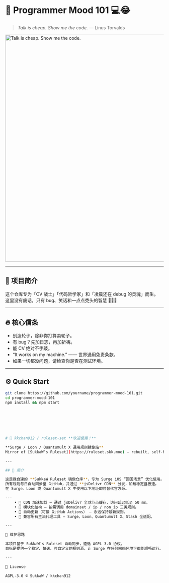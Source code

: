 <!-- 🎉 Programmer Mood 101 💻😂 -->
# 🧠 Programmer Mood 101 💻😂
> *Talk is cheap. Show me the code.* — Linus Torvalds  

<img src="https://user-images.githubusercontent.com/1234567/abcdef123456.jpg" alt="Talk is cheap. Show me the code." width="720"/>

---

## 💬 项目简介
这个仓库专为「CV 战士」「代码哲学家」和「凌晨还在 debug 的灵魂」而生。  
这里没有废话，只有 bug、笑话和一点点秃头的智慧 🧑‍💻💥  

---

## 🔥 核心信条
- 别造轮子，除非你打算卖轮子。  
- 有 bug？先加日志，再加祈祷。  
- 能 CV 绝对不手敲。  
- “It works on my machine.” —— 世界通用免责条款。  
- 如果一切都没问题，请检查你是否在测试环境。  

---

## ⚙️ Quick Start
```bash
git clone https://github.com/yourname/programmer-mood-101.git  
cd programmer-mood-101  
npm install && npm start







# 🧩 kkchan912 / ruleset-set **欢迎使用！**

**Surge / Loon / Quantumult X 通用规则镜像站**  
Mirror of [SukkaW’s Ruleset](https://ruleset.skk.moe) — rebuilt, self-hosted, and always fresh.

---

## 📘 简介

这是我自建的 **SukkaW Ruleset 镜像仓库**，专为 Surge iOS “回国场景” 优化使用。  
所有规则每日自动同步至 GitHub，并通过 **jsDelivr CDN** 分发，加载稳定且极速。  
在 Surge、Loon 或 Quantumult X 中使用以下地址即可替代官方源。

---
    • 🚀 CDN 加速加载 – 通过 jsDelivr 全球节点缓存，访问延迟低至 50 ms。
    • 🧩 模块化结构 – 按需调用 domainset / ip / non_ip 三类规则。
    • 🔄 自动更新（可接 GitHub Actions） – 永远保持最新规则。
    • 🧠 兼容所有主流代理工具 – Surge、Loon、Quantumult X、Stash 全适配。

---

🧠 维护思路

本项目基于 SukkaW’s Ruleset 自动同步，遵循 AGPL 3.0 协议。
目标是提供一个稳定、快速、可自定义的规则源，让 Surge 在任何网络环境下都能顺畅运行。

---

📜 License

AGPL-3.0 © SukkaW / kkchan912

